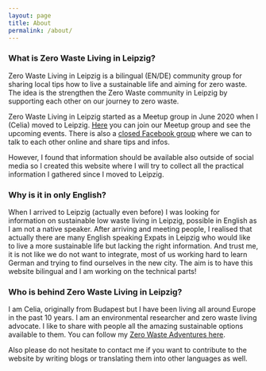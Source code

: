 ```yaml
---
layout: page
title: About
permalink: /about/
---
```


### What is Zero Waste Living in Leipzig?

Zero Waste Living in Leipzig is a bilingual (EN/DE) community group for sharing local tips how to live a sustainable life and aiming for zero waste.
The idea is the strengthen the Zero Waste community in Leipzig by supporting each other on our journey to zero waste.

Zero Waste Living in Leipzig started as a Meetup group in June 2020 when I (Celia) moved to Leipzig.
[Here](https://www.meetup.com/Zero-Waste-Leipzig/) you can join our Meetup group and see the upcoming events.
There is also a [closed Facebook group](https://www.facebook.com/groups/280043056684330) where we can to talk to each other online and share tips and infos.

However, I found that information should be available also outside of social media so I created this website where I will try to collect all the practical information I gathered since I moved to Leipzig.

### Why is it in only English?

When I arrived to Leipzig (actually even before) I was looking for information on sustainable low waste living in Leipzig, possible in English as I am not a native speaker.
After arriving and meeting people, I realised that actually there are many English speaking Expats in Leipzig who would like to live a more sustainable life but lacking the right information. And trust me, it is not like we do not want to integrate, most of us working hard to learn German and trying to find ourselves in the new city.
The aim is to have this website bilingual and I am working on the technical parts!


### Who is behind Zero Waste Living in Leipzig?

I am Celia, originally from Budapest but I have been living all around Europe in the past 10 years. I am an environmental researcher and zero waste living advocate. I like to share with people all the amazing sustainable options available to them. You can follow my [Zero Waste Adventures here](https://www.instagram.com/zerowaste.adventures/).


Also please do not hesitate to contact me if you want to contribute to the website by writing blogs or translating them into other languages as well.
